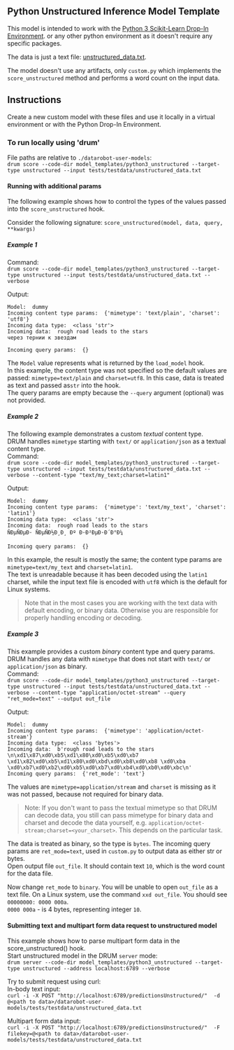 ## Python Unstructured Inference Model Template

This model is intended to work with the [Python 3 Scikit-Learn Drop-In Environment](../../public_dropin_environments/python3_sklearn/).
or any other python environment as it doesn't require any specific packages.

The data is just a text file: [unstructured_data.txt](../../tests/testdata/unstructured_data.txt).

The model doesn't use any artifacts, only `custom.py` which implements the `score_unstructured` method and performs a word count on the input data.

## Instructions
Create a new custom model with these files and use it locally in a virtual environment or with the Python Drop-In Environment.

### To run locally using 'drum'
File paths are relative to `./datarobot-user-models`:   
`drum score --code-dir model_templates/python3_unstructured --target-type unstructured --input tests/testdata/unstructured_data.txt`

#### Running with additional params
The following example shows how to control the types of the values passed into the `score_unstructured` hook.

Consider the following signature: `score_unstructured(model, data, query, **kwargs)`

##### Example 1
Command:   
`drum score --code-dir model_templates/python3_unstructured --target-type unstructured --input tests/testdata/unstructured_data.txt --verbose`

Output:
```
Model:  dummy
Incoming content type params:  {'mimetype': 'text/plain', 'charset': 'utf8'}
Incoming data type:  <class 'str'>
Incoming data:  rough road leads to the stars 
через тернии к звездам

Incoming query params:  {}
```
The `Model` value represents what is returned by the `load_model` hook.    
In this example, the content type was not specified so the default values are passed: `mimetype=text/plain` and `charset=utf8`. In this case, data is treated as text and passed as`str` into the hook.  
The query params are empty because the `--query` argument (optional) was not provided.

##### Example 2
The following example demonstrates a custom *textual* content type.  
DRUM handles `mimetype` starting with `text/` or `application/json` as a textual content type.  
Command:   
`drum score --code-dir model_templates/python3_unstructured --target-type unstructured --input tests/testdata/unstructured_data.txt --verbose --content-type "text/my_text;charset=latin1"`

Output:
```
Model:  dummy
Incoming content type params:  {'mimetype': 'text/my_text', 'charset': 'latin1'}
Incoming data type:  <class 'str'>
Incoming data:  rough road leads to the stars 
ÑÐµÑÐµÐ· ÑÐµÑÐ½Ð¸Ð¸ Ðº Ð·Ð²ÐµÐ·Ð´Ð°Ð¼

Incoming query params:  {}
```

In this example, the result is mostly the same; the content type params are `mimetype=text/my_text` and `charset=latin1`.  
The text is unreadable because it has been decoded using the `latin1` charset, while the input text file is encoded with `utf8` which is the default for Linux systems.  
> Note that in the most cases you are working with the text data with default encoding, or binary data. Otherwise you are responsible for properly handling encoding or decoding.


##### Example 3
This example provides a custom *binary* content type and query params.  
DRUM handles any data with `mimetype` that does not start with `text/` or `application/json` as binary.  
Command:   
`drum score --code-dir model_templates/python3_unstructured --target-type unstructured --input tests/testdata/unstructured_data.txt --verbose --content-type "application/octet-stream" --query "ret_mode=text" --output out_file`

Output:
```
Model:  dummy
Incoming content type params:  {'mimetype': 'application/octet-stream'}
Incoming data type:  <class 'bytes'>
Incoming data:  b'rough road leads to the stars \n\xd1\x87\xd0\xb5\xd1\x80\xd0\xb5\xd0\xb7 \xd1\x82\xd0\xb5\xd1\x80\xd0\xbd\xd0\xb8\xd0\xb8 \xd0\xba \xd0\xb7\xd0\xb2\xd0\xb5\xd0\xb7\xd0\xb4\xd0\xb0\xd0\xbc\n'
Incoming query params:  {'ret_mode': 'text'}

```

The values are `mimetype=application/stream` and `charset` is missing as it was not passed, because not required for binary data.   
> Note: If you don't want to pass the textual mimetype so that DRUM can decode data,
> you still can pass mimetype for binary data and charset and decode the data yourself, e.g. `application/octet-stream;charset=<your_charset>`.
> This depends on the particular task. 

The data is treated as binary, so the type is `bytes`.
The incoming query params are `ret_mode=text`, used in `custom.py` to output data as either str or bytes.  
Open output file `out_file`. It should contain text `10`, which is the word count for the data file.  

Now change `ret_mode` to `binary`. You will be unable to open `out_file` as a text file. On a Linux system, use the command `xxd out_file`. You should see `00000000: 0000 000a`.   
`0000 000a` - is 4 bytes, representing integer `10`.


#### Submitting text and multipart form data request to unstructured model
This example shows how to parse multipart form data in the score_unstructured() hook.  
Start unstructured model in the DRUM `server` mode:  
`drum server --code-dir model_templates/python3_unstructured --target-type unstructured --address localhost:6789 --verbose`

Try to submit request using curl:  
In-body text input:  
`curl -i -X POST "http://localhost:6789/predictionsUnstructured/"  -d @<path to data>/datarobot-user-models/tests/testdata/unstructured_data.txt`

Multipart form data input:  
`curl -i -X POST "http://localhost:6789/predictionsUnstructured/"  -F filekey=@<path to data>/datarobot-user-models/tests/testdata/unstructured_data.txt`
